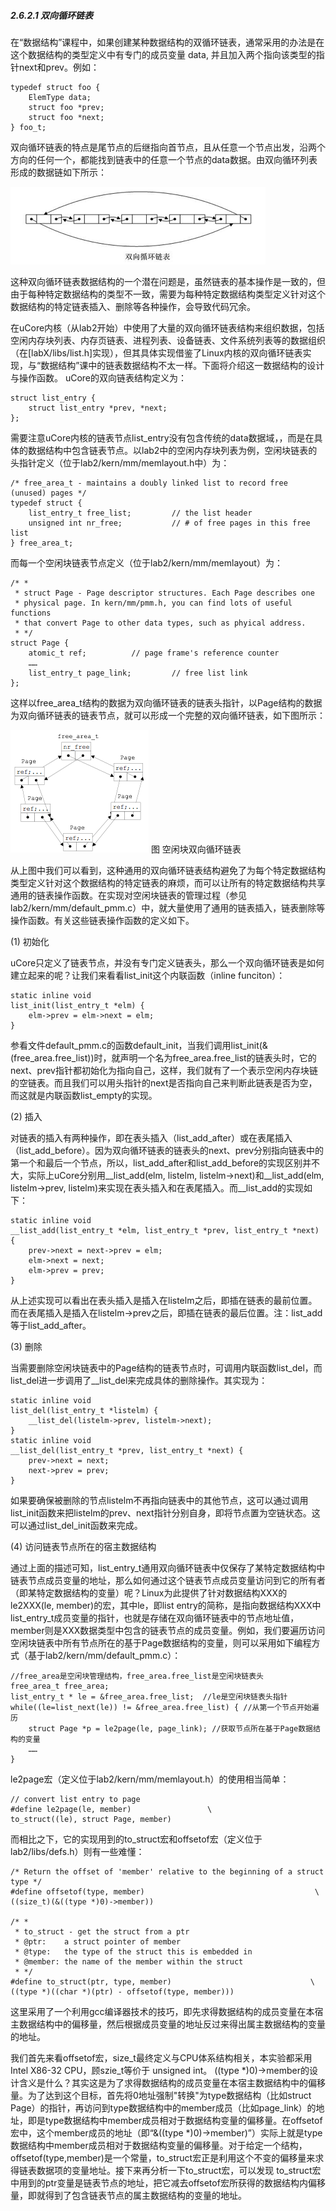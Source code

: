 
##### 2.6.2.1 双向循环链表

在“数据结构”课程中，如果创建某种数据结构的双循环链表，通常采用的办法是在这个数据结构的类型定义中有专门的成员变量 data, 并且加入两个指向该类型的指针next和prev。例如：

	typedef struct foo {
		ElemType data;
		struct foo *prev;
		struct foo *next;
	} foo_t;

双向循环链表的特点是尾节点的后继指向首节点，且从任意一个节点出发，沿两个方向的任何一个，都能找到链表中的任意一个节点的data数据。由双向循环列表形成的数据链如下所示：

![双向循环链表](./lab0_figs/image007.png "双向循环链表")
 
这种双向循环链表数据结构的一个潜在问题是，虽然链表的基本操作是一致的，但由于每种特定数据结构的类型不一致，需要为每种特定数据结构类型定义针对这个数据结构的特定链表插入、删除等各种操作，会导致代码冗余。

在uCore内核（从lab2开始）中使用了大量的双向循环链表结构来组织数据，包括空闲内存块列表、内存页链表、进程列表、设备链表、文件系统列表等的数据组织（在[labX/libs/list.h]实现），但其具体实现借鉴了Linux内核的双向循环链表实现，与“数据结构”课中的链表数据结构不太一样。下面将介绍这一数据结构的设计与操作函数。
uCore的双向链表结构定义为：

	struct list_entry {
    	struct list_entry *prev, *next;
	};

需要注意uCore内核的链表节点list_entry没有包含传统的data数据域，，而是在具体的数据结构中包含链表节点。以lab2中的空闲内存块列表为例，空闲块链表的头指针定义（位于lab2/kern/mm/memlayout.h中）为：

	/* free_area_t - maintains a doubly linked list to record free (unused) pages */
	typedef struct {
		list_entry_t free_list;         // the list header
		unsigned int nr_free;           // # of free pages in this free list
	} free_area_t;

而每一个空闲块链表节点定义（位于lab2/kern/mm/memlayout）为：
   
	/* *
	 * struct Page - Page descriptor structures. Each Page describes one
	 * physical page. In kern/mm/pmm.h, you can find lots of useful functions
	 * that convert Page to other data types, such as phyical address.
	 * */
	struct Page {
		atomic_t ref;          // page frame's reference counter
		……
		list_entry_t page_link;         // free list link
	};

这样以free_area_t结构的数据为双向循环链表的链表头指针，以Page结构的数据为双向循环链表的链表节点，就可以形成一个完整的双向循环链表，如下图所示：

![空闲块双向循环链表](./lab0_figs/image008.png "空闲块双向循环链表")
图 空闲块双向循环链表

从上图中我们可以看到，这种通用的双向循环链表结构避免了为每个特定数据结构类型定义针对这个数据结构的特定链表的麻烦，而可以让所有的特定数据结构共享通用的链表操作函数。在实现对空闲块链表的管理过程（参见lab2/kern/mm/default_pmm.c）中，就大量使用了通用的链表插入，链表删除等操作函数。有关这些链表操作函数的定义如下。
 
(1) 初始化

uCore只定义了链表节点，并没有专门定义链表头，那么一个双向循环链表是如何建立起来的呢？让我们来看看list_init这个内联函数（inline funciton）：

	static inline void
	list_init(list_entry_t *elm) {
		elm->prev = elm->next = elm;
	}

参看文件default_pmm.c的函数default_init，当我们调用list_init(&(free_area.free_list))时，就声明一个名为free_area.free_list的链表头时，它的next、prev指针都初始化为指向自己，这样，我们就有了一个表示空闲内存块链的空链表。而且我们可以用头指针的next是否指向自己来判断此链表是否为空，而这就是内联函数list_empty的实现。
 
(2) 插入

对链表的插入有两种操作，即在表头插入（list_add_after）或在表尾插入（list_add_before）。因为双向循环链表的链表头的next、prev分别指向链表中的第一个和最后一个节点，所以，list_add_after和list_add_before的实现区别并不大，实际上uCore分别用__list_add(elm, listelm, listelm->next)和__list_add(elm, listelm->prev, listelm)来实现在表头插入和在表尾插入。而__list_add的实现如下：

	static inline void
	__list_add(list_entry_t *elm, list_entry_t *prev, list_entry_t *next) {
		prev->next = next->prev = elm;
		elm->next = next;
		elm->prev = prev;
	}

从上述实现可以看出在表头插入是插入在listelm之后，即插在链表的最前位置。而在表尾插入是插入在listelm->prev之后，即插在链表的最后位置。注：list_add等于list_add_after。
 
(3) 删除

当需要删除空闲块链表中的Page结构的链表节点时，可调用内联函数list_del，而list_del进一步调用了__list_del来完成具体的删除操作。其实现为：

	static inline void
	list_del(list_entry_t *listelm) {
		__list_del(listelm->prev, listelm->next);
	}
	static inline void
	__list_del(list_entry_t *prev, list_entry_t *next) {
		prev->next = next;
		next->prev = prev;
	}
 
如果要确保被删除的节点listelm不再指向链表中的其他节点，这可以通过调用list_init函数来把listelm的prev、next指针分别自身，即将节点置为空链状态。这可以通过list_del_init函数来完成。
 
(4) 访问链表节点所在的宿主数据结构
 
通过上面的描述可知，list_entry_t通用双向循环链表中仅保存了某特定数据结构中链表节点成员变量的地址，那么如何通过这个链表节点成员变量访问到它的所有者（即某特定数据结构的变量）呢？Linux为此提供了针对数据结构XXX的le2XXX(le, member)的宏，其中le，即list entry的简称，是指向数据结构XXX中list_entry_t成员变量的指针，也就是存储在双向循环链表中的节点地址值， member则是XXX数据类型中包含的链表节点的成员变量。例如，我们要遍历访问空闲块链表中所有节点所在的基于Page数据结构的变量，则可以采用如下编程方式（基于lab2/kern/mm/default_pmm.c）：

	//free_area是空闲块管理结构，free_area.free_list是空闲块链表头
	free_area_t free_area; 
	list_entry_t * le = &free_area.free_list;  //le是空闲块链表头指针
	while((le=list_next(le)) != &free_area.free_list) { //从第一个节点开始遍历
		struct Page *p = le2page(le, page_link); //获取节点所在基于Page数据结构的变量
		……
	}
 
le2page宏（定义位于lab2/kern/mm/memlayout.h）的使用相当简单：

	// convert list entry to page
	#define le2page(le, member)                 \
	to_struct((le), struct Page, member)

而相比之下，它的实现用到的to_struct宏和offsetof宏（定义位于lab2/libs/defs.h）则有一些难懂：

	/* Return the offset of 'member' relative to the beginning of a struct type */
	#define offsetof(type, member)                                      \
    ((size_t)(&((type *)0)->member))
	
	/* *
	 * to_struct - get the struct from a ptr
	 * @ptr:    a struct pointer of member
	 * @type:   the type of the struct this is embedded in
	 * @member: the name of the member within the struct
	 * */
	#define to_struct(ptr, type, member)                               \
	((type *)((char *)(ptr) - offsetof(type, member)))

这里采用了一个利用gcc编译器技术的技巧，即先求得数据结构的成员变量在本宿主数据结构中的偏移量，然后根据成员变量的地址反过来得出属主数据结构的变量的地址。

我们首先来看offsetof宏，size_t最终定义与CPU体系结构相关，本实验都采用Intel X86-32 CPU，顾szie_t等价于 unsigned int。 ((type \*)0)->member的设计含义是什么？其实这是为了求得数据结构的成员变量在本宿主数据结构中的偏移量。为了达到这个目标，首先将0地址强制"转换"为type数据结构（比如struct Page）的指针，再访问到type数据结构中的member成员（比如page_link）的地址，即是type数据结构中member成员相对于数据结构变量的偏移量。在offsetof宏中，这个member成员的地址（即“&((type \*)0)->member)”）实际上就是type数据结构中member成员相对于数据结构变量的偏移量。对于给定一个结构，offsetof(type,member)是一个常量，to_struct宏正是利用这个不变的偏移量来求得链表数据项的变量地址。接下来再分析一下to_struct宏，可以发现 to_struct宏中用到的ptr变量是链表节点的地址，把它减去offsetof宏所获得的数据结构内偏移量，即就得到了包含链表节点的属主数据结构的变量的地址。
